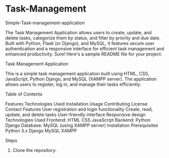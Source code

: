# Task-Management
Simple-Task-management-application

The Task Management Application allows users to create, update, and delete tasks, categorize them by status, and filter by priority and due date. Built with Python, Flask (or Django), and MySQL, it features secure user authentication and a responsive interface for efficient task management and enhanced productivity. Sure! Here's a sample README file for your project:

Task Management Application

This is a simple task management application built using HTML, CSS, JavaScript, Python Django, and MySQL (XAMPP server). The application allows users to register, log in, and manage their tasks efficiently.

Table of Contents

Features
Technologies Used
Installation
Usage
Contributing
License
Contact
Features
User registration and login functionality
Create, read, update, and delete tasks
User-friendly interface
Responsive design
Technologies Used
Frontend:
HTML
CSS
JavaScript
Backend:
Python Django
Database:
MySQL (using XAMPP server)
Installation
Prerequisites
Python 3.x
Django
MySQL
XAMPP

Steps
1. Clone the repository:
